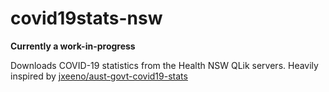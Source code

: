 # covid19stats-nsw

**Currently a work-in-progress**

Downloads COVID-19 statistics from the Health NSW QLik servers. Heavily inspired by [jxeeno/aust-govt-covid19-stats](https://github.com/jxeeno/aust-govt-covid19-stats)
